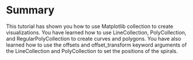 # Summary

This tutorial has shown you how to use Matplotlib collection to create visualizations. You have learned how to use LineCollection, PolyCollection, and RegularPolyCollection to create curves and polygons. You have also learned how to use the offsets and offset_transform keyword arguments of the LineCollection and PolyCollection to set the positions of the spirals.
